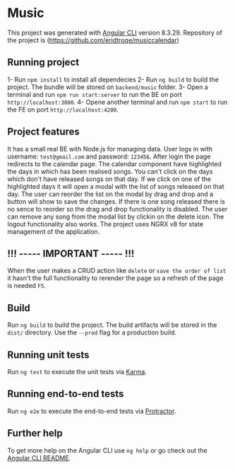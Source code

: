 # Music

This project was generated with [Angular CLI](https://github.com/angular/angular-cli) version 8.3.29.
Repository of the project is (https://github.com/eridtroqe/musiccalendar)

## Running project
1- Run `npm install` to install all dependecies
2- Run `ng build` to build the project. The bundle will be stored on `backend/music` folder.
3- Open a terminal and run `npm run start:server` to run the BE on port `http://localhost:3000`.
4- Opene another terminal and run `npm start` to run the FE on port `http://localhost:4200`.


## Project features
It has a small real BE with Node.js for managing data.
User logs in with username: `test@gmail.com` and password: `123456`.
After login the page redirects to the calendar page.
The calendar component have highlighted the days in which has been realised songs.
You can't click on the days which don't have released songs on that day.
If we click on one of the highlighted days it will open a modal with the list of songs released on that day.
The user can reorder the list on the modal by drag and drop and a button will show to save the changes.
If there is one song released there is no sence to reorder so the drag and drop functionality is disabled.
The user can remove any song from the modal list by clickin on the delete icon.
The logout functionality also works.
The project uses NGRX v8 for state management of the application.

## !!! -----   IMPORTANT  ----- !!!
When the user makes a CRUD action like `delete` or `save the order of list` it hasn't the full functionality
to rerender the page so a refresh of the page is needed `F5`.

## Build

Run `ng build` to build the project. The build artifacts will be stored in the `dist/` directory. Use the `--prod` flag for a production build.

## Running unit tests

Run `ng test` to execute the unit tests via [Karma](https://karma-runner.github.io).

## Running end-to-end tests

Run `ng e2e` to execute the end-to-end tests via [Protractor](http://www.protractortest.org/).

## Further help

To get more help on the Angular CLI use `ng help` or go check out the [Angular CLI README](https://github.com/angular/angular-cli/blob/master/README.md).

